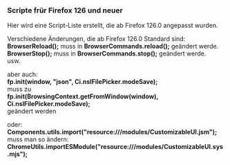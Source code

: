 ### Scripte frür Firefox 126 und neuer 

Hier wird eine Script-Liste erstellt, die ab Firefox 126.0 angepasst wurden.     

Verschiedene Änderungen, die ab Firefox 126.0 Standard sind:      
**BrowserReload();** muss in **BrowserCommands.reload();** geändert werde.      
**BrowserStop();** muss in **BrowserCommands.stop();** geändert werde.    
usw.     

aber auch:     
**fp.init(window, "json",	Ci.nsIFilePicker.modeSave);**    
muss zu    
**fp.init(BrowsingContext.getFromWindow(window), Ci.nsIFilePicker.modeSave);**    
geändert werden    

oder:    
**Components.utils.import("resource:///modules/CustomizableUI.jsm");**     
muss man so ändern:    
**ChromeUtils.importESModule("resource:///modules/CustomizableUI.sys.mjs");**     
